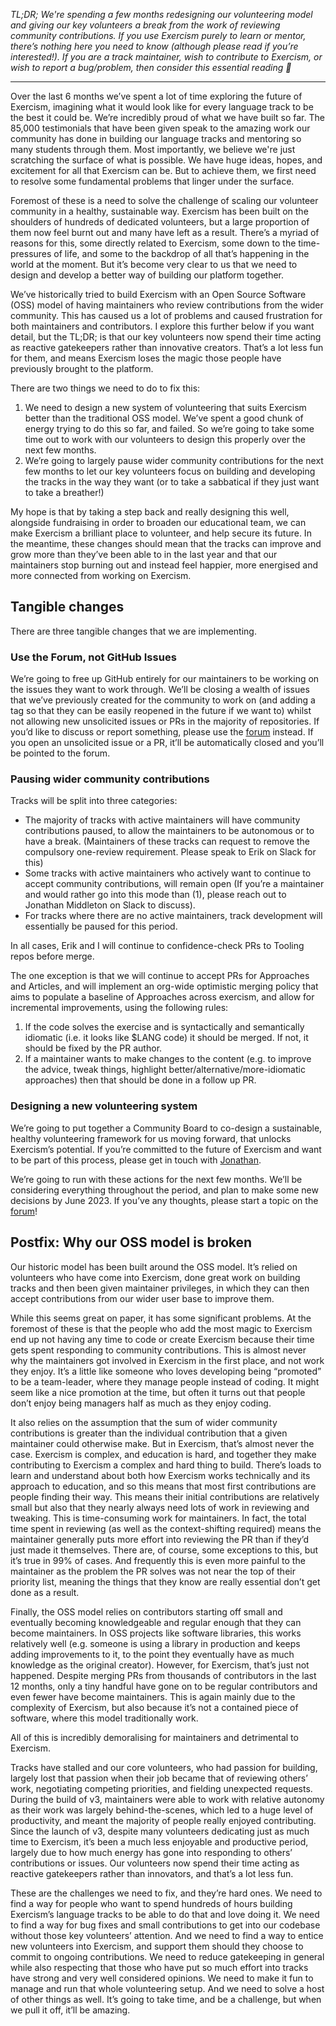 _TL;DR; We're spending a few months redesigning our volunteering model and giving our key volunteers a break from the work of reviewing community contributions.
If you use Exercism purely to learn or mentor, there’s nothing here you need to know (although please read if you’re interested!). If you are a track maintainer, wish to contribute to Exercism, or wish to report a bug/problem, then consider this essential reading 🙂_

---

Over the last 6 months we’ve spent a lot of time exploring the future of Exercism, imagining what it would look like for every language track to be the best it could be. We’re incredibly proud of what we have built so far. The 85,000 testimonials that have been given speak to the amazing work our community has done in building our language tracks and mentoring so many students through them. Most importantly, we believe we're just scratching the surface of what is possible. We have huge ideas, hopes, and excitement for all that Exercism can be.  But to achieve them, we first need to resolve some fundamental problems that linger under the surface.

Foremost of these is a need to solve the challenge of scaling our volunteer community in a healthy, sustainable way. Exercism has been built on the shoulders of hundreds of dedicated volunteers, but a large proportion of them now feel burnt out and many have left as a result. There’s a myriad of reasons for this, some directly related to Exercism, some down to the time-pressures of life, and some to the backdrop of all that’s happening in the world at the moment. But it’s become very clear to us that we need to design and develop a better way of building our platform together.

We’ve historically tried to build Exercism with an Open Source Software (OSS) model of having maintainers who review contributions from the wider community. This has caused us a lot of problems and caused frustration for both maintainers and contributors. I explore this further below if you want detail, but the TL;DR; is that our key volunteers now spend their time acting as reactive gatekeepers rather than innovative creators. That’s a lot less fun for them, and means Exercism loses the magic those people have previously brought to the platform.

There are two things we need to do to fix this:
1. We need to design a new system of volunteering that suits Exercism better than the traditional OSS model. We’ve spent a good chunk of energy trying to do this so far, and failed. So we’re going to take some time out to work with our volunteers to design this properly over the next few months.
2. We’re going to largely pause wider community contributions for the next few months to let our key volunteers focus on building and developing the tracks in the way they want (or to take a sabbatical if they just want to take a breather!)

My hope is that by taking a step back and really designing this well, alongside fundraising in order to broaden our educational team, we can make Exercism a brilliant place to volunteer, and help secure its future. In the meantime, these changes should mean that the tracks can improve and grow more than they’ve been able to in the last year and that our maintainers stop burning out and instead feel happier, more energised and more connected from working on Exercism.

## Tangible changes

There are three tangible changes that we are implementing.

### Use the Forum, not GitHub Issues

We’re going to free up GitHub entirely for our maintainers to be working on the issues they want to work through. We’ll be closing a wealth of issues that we’ve previously created for the community to work on (and adding a tag so that they can be easily reopened in the future if we want to) whilst not allowing new unsolicited issues or PRs in the majority of repositories. If you’d like to discuss or report something, please use the [forum](https://forum.exercism.org) instead. If you open an unsolicited issue or a PR, it’ll be automatically closed and you’ll be pointed to the forum.

### Pausing wider community contributions

Tracks will be split into three categories:
- The majority of tracks with active maintainers will have community contributions paused, to allow the maintainers to be autonomous or to have a break. (Maintainers of these tracks can request to remove the compulsory one-review requirement. Please speak to Erik on Slack for this)
- Some tracks with active maintainers who actively want to continue to accept community contributions, will remain open (If you’re a maintainer and would rather go into this mode than (1), please reach out to Jonathan Middleton on Slack to discuss).
- For tracks where there are no active maintainers, track development will essentially be paused for this period.

In all cases, Erik and I will continue to confidence-check PRs to Tooling repos before merge.

The one exception is that we will continue to accept PRs for Approaches and Articles, and will implement an org-wide optimistic merging policy that aims to populate a baseline of Approaches across exercism, and allow for incremental improvements, using the following rules:
1. If the code solves the exercise and is syntactically and semantically idiomatic (i.e. it looks like $LANG code) it should be merged. If not, it should be fixed by the PR author.
2. If a maintainer wants to make changes to the content (e.g. to improve the advice, tweak things, highlight better/alternative/more-idiomatic approaches) then that should be done in a follow up PR.

### Designing a new volunteering system

We’re going to put together a Community Board to co-design a sustainable, healthy volunteering framework for us moving forward, that unlocks Exercism’s potential. If you’re committed to the future of Exercism and want to be part of this process, please get in touch with [Jonathan](mailto:jonathan@exercism.org).

We’re going to run with these actions for the next few months. We’ll be considering everything throughout the period, and plan to make some new decisions by June 2023. If you’ve any thoughts, please start a topic on the [forum](https://forum.exercism.org)!

## Postfix: Why our OSS model is broken

Our historic model has been built around the OSS model. It’s relied on volunteers who have come into Exercism, done great work on building tracks and then been given maintainer privileges, in which they can then accept contributions from our wider user base to improve them.

While this seems great on paper, it has some significant problems. At the foremost of these is that the people who add the most magic to Exercism end up not having any time to code or create Exercism because their time gets spent responding to community contributions. This is almost never why the maintainers got involved in Exercism in the first place, and not work they enjoy. It’s a little like someone who loves developing being “promoted” to be a team-leader, where they manage people instead of coding. It might seem like a nice promotion at the time, but often it turns out that people don’t enjoy being managers half as much as they enjoy coding.

It also relies on the assumption that the sum of wider community contributions is greater than the individual contribution that a given maintainer could otherwise make. But in Exercism, that’s almost never the case. Exercism is complex, and education is hard, and together they make contributing to Exercism a complex and hard thing to build. There’s loads to learn and understand about both how Exercism works technically and its approach to education, and so this means that most first contributions are people finding their way. This means their initial contributions are relatively small but also that they nearly always need lots of work in reviewing and tweaking. This is time-consuming work for maintainers. In fact, the total time spent in reviewing (as well as the context-shifting required) means the maintainer generally puts more effort into reviewing the PR than if they’d just made it themselves. There are, of course, some exceptions to this, but it’s true in 99% of cases. And frequently this is even more painful to the maintainer as the problem the PR solves was not near the top of their priority list, meaning the things that they know are really essential don’t get done as a result.

Finally, the OSS model relies on contributors starting off small and eventually becoming knowledgeable and regular enough that they can become maintainers. In OSS projects like software libraries, this works relatively well (e.g. someone is using a library in production and keeps adding improvements to it, to the point they eventually have as much knowledge as the original creator). However, for Exercism, that’s just not happened. Despite merging PRs from thousands of contributors in the last 12 months, only a tiny handful have gone on to be regular contributors and even fewer have become maintainers. This is again mainly due to the complexity of Exercism, but also because it’s not a contained piece of software, where this model traditionally work.

All of this is incredibly demoralising for maintainers and detrimental to Exercism.

Tracks have stalled and our core volunteers, who had passion for building, largely lost that passion when their job became that of reviewing others’ work, negotiating competing priorities, and fielding unexpected requests. During the build of v3, maintainers were able to work with relative autonomy as their work was largely behind-the-scenes, which led to a huge level of productivity, and meant the majority of people really enjoyed contributing. Since the launch of v3, despite many volunteers dedicating just as much time to Exercism, it’s been a much less enjoyable and productive period, largely due to how much energy has gone into responding to others’ contributions or issues. Our volunteers now spend their time acting as reactive gatekeepers rather than innovators, and that’s a lot less fun.

These are the challenges we need to fix, and they’re hard ones. We need to find a way for people who want to spend hundreds of hours building Exercism’s language tracks to be able to do that and love doing it. We need to find a way for bug fixes and small contributions to get into our codebase without those key volunteers’ attention. And we need to find a way to entice new volunteers into Exercism, and support them should they choose to commit to ongoing contributions. We need to reduce gatekeeping in general while also respecting that those who have put so much effort into tracks have strong and very well considered opinions. We need to make it fun to manage and run that whole volunteering setup. And we need to solve a host of other things as well. It’s going to take time, and be a challenge, but when we pull it off, it’ll be amazing.

